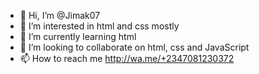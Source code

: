 - 👋 Hi, I’m @Jimak07
- 👀 I’m interested in html and css mostly
- 🌱 I’m currently learning html
- 💞️ I’m looking to collaborate on html, css and JavaScript
- 📫 How to reach me http://wa.me/+2347081230372

<!---
Jimak07/Jimak07 is a ✨ special ✨ repository because its `README.md` (this file) appears on your GitHub profile.
You can click the Preview link to take a look at your changes.
--->
